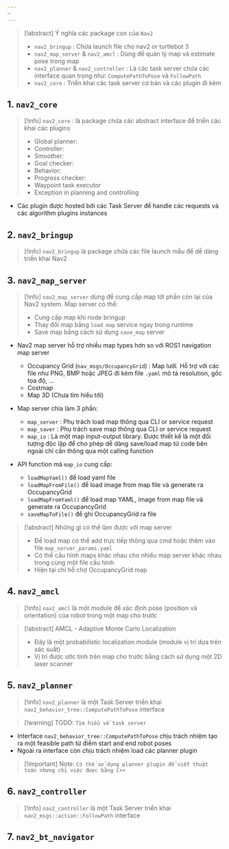 ```yaml
---
~
---
```

> [!abstract] Ý nghĩa các package con của `Nav2`
> - `nav2_bringup` : Chứa launch file cho nav2 or turtlebot 3
> - `nav2_map_server` & `nav2_amcl` : Dùng để quản lý map và estimate pose trong map
> - `nav2_planner` & `nav2_controller` : Là các task server chứa các interface quan trọng như: `ComputePathToPose` và `FollowPath`
> - `nav2_core` : Triển khai các task server cơ bản và các plugin đi kèm

## 1. `nav2_core`

> [!info] `nav2_core` : là package chứa các abstract interface để triển các khai các plugins
> - Global planner: 
> - Controller: 
> - Smoother: 
> - Goal checker: 
> - Behavior:
> - Progress checker: 
> - Waypoint task executor 
> - Exception in planning and controlling

- Các plugin được hosted bởi các Task Server để handle các requests và các algorithm plugins instances

## 2. `nav2_bringup`

> [!info] `nav2_bringup` là package chứa các file launch mẫu để dễ dàng triển khai Nav2

## 3. `nav2_map_server`

> [!info] `nav2_map_server` dùng để cung cấp map tới phần còn lại của Nav2 system. Map server có thể:
> - Cung cấp map khi node bringup
> - Thay đổi map bằng `load_map` service ngay trong runtime
> - Save map bằng cách sử dụng `save_map` server

- Nav2 map server hỗ trợ nhiều map types hơn so với ROS1 navigation map server
	- Occupancy Grid (`nav_msgs/OccupancyGrid`) : Map lưới. Hỗ trợ với các file như PNG, BMP hoặc JPEG đi kèm file `.yaml` mô tả resolution, gốc tọa độ, ...
	- Costmap
	- Map 3D (Chưa tìm hiểu tới)

- Map server chia làm 3 phần:
	- `map_server` : Phụ trách load map thông qua CLI or service request
	- `map_saver` : Phụ trách save map thông qua CLI or service request
	- `map_io` : Là một map input-output library. Được thiết kế là một đối tượng độc lập để cho phép dễ dàng save/load map từ code bên ngoài chỉ cần thông qua một calling function

- API function mà `map_io` cung cấp:
	- `loadMapYaml()` để load yaml file
	- `loadMapFromFile()` để load image from map file và generate ra OccupancyGrid
	- `loadMapFromYaml()` để load map YAML, image from map file và generate ra OccupancyGrid
	- `saveMapToFile()` để ghi OccupancyGrid ra file


> [!abstract] Những gì có thể làm được với map server
> - Để load map có thể add trực tiếp thông qua cmd hoặc thêm vào file `map_server_params.yaml`
> - Có thể cấu hình maps khác nhau cho nhiều map server khác nhau trong cùng một file cấu hình
> - Hiện tại chỉ hỗ chợ OccupancyGrid map

## 4. `nav2_amcl`

> [!info] `nav2_amcl` là một module để xác định pose (position và orientation) của robot trong một map cho trước

> [!abstract] AMCL - Adaptive Monte Carlo Localization
> - Đây là một probabilistic localization module (module vị trí dựa trên xác suất) 
> - Vị trí được ước tính trên map cho trước bằng cách sử dụng một 2D laser scanner

## 5. `nav2_planner`

> [!info] `nav2_planner` là một Task Server triển khai `nav2_behavior_tree::ComputePathToPose` interface

> [!warning] TODO: `Tìm hiểu về task server`

- Interface `nav2_behavior_tree::ComputePathToPose` chịu trách nhiệm tạo ra một feasible path từ điểm start and end robot poses
- Ngoài ra interface còn chịu trách nhiệm load các planner plugin

> [!important] Note: `Có thể sử dụng planner plugin để viết thuật toán nhưng chỉ việc được bằng C++`

## 6. `nav2_controller`

> [!info] `nav2_controller` là một Task Server triển khai `nav2_msgs::action::FollowPath` interface


## 7. `nav2_bt_navigator`

